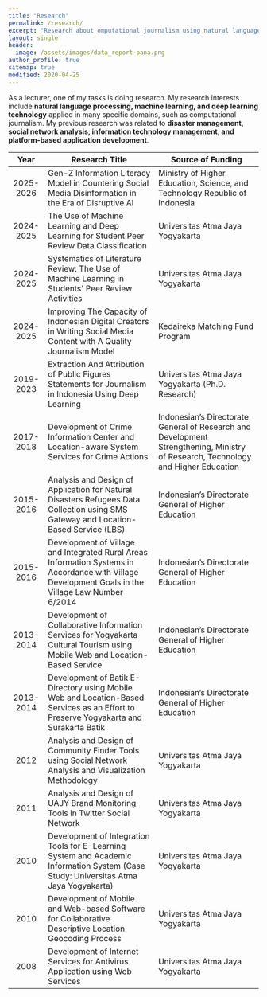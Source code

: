 ```yaml
---
title: "Research"
permalink: /research/
excerpt: "Research about omputational journalism using natural language processing, machine learning, or deep learning technology, disaster management, social network analysis, information technology management, and platform-based application development"
layout: single
header: 
  image: /assets/images/data_report-pana.png
author_profile: true
sitemap: true
modified: 2020-04-25
---
```


As a lecturer, one of my tasks is doing research. My research interests include **natural language processing, machine learning, and deep learning technology** applied in many specific domains, such as computational journalism. My previous research was related to **disaster management, social network analysis, information technology management, and platform-based application development**.

|  Year       | Research Title | Source of Funding |
| :---------: | -------------- | ----------------- |
| 2025-2026   | Gen-Z Information Literacy Model in Countering Social Media Disinformation in the Era of Disruptive AI | Ministry of Higher Education, Science, and Technology Republic of Indonesia |
| 2024-2025   | The Use of Machine Learning and Deep Learning for Student Peer Review Data Classification | Universitas Atma Jaya Yogyakarta |
| 2024-2025	  | Systematics of Literature Review: The Use of Machine Learning in Students' Peer Review Activities | Universitas Atma Jaya Yogyakarta |
| 2024-2025	  | Improving The Capacity of Indonesian Digital Creators in Writing Social Media Content with A Quality Journalism Model | Kedaireka Matching Fund Program  |
| 2019-2023   | Extraction And Attribution of Public Figures Statements for Journalism in Indonesia Using Deep Learning | Universitas Atma Jaya Yogyakarta (Ph.D. Research) |
| 2017-2018   | Development of Crime Information Center and Location-aware System Services for Crime Actions | Indonesian’s Directorate General of Research and Development Strengthening, Ministry of Research, Technology and Higher Education |
| 2015-2016   | Analysis and Design of Application for Natural Disasters Refugees Data Collection using SMS Gateway and Location-Based Service (LBS) | Indonesian’s Directorate General of Higher Education |
| 2015-2016   | Development of Village and Integrated Rural Areas Information Systems in Accordance with Village Development Goals in the Village Law Number 6/2014 | Indonesian’s Directorate General of Higher Education |
| 2013-2014   | Development of Collaborative Information Services for Yogyakarta Cultural Tourism using Mobile Web and Location-Based Service  | Indonesian’s Directorate General of Higher Education |
| 2013-2014   | Development of Batik E-Directory using Mobile Web and Location-Based Services as an Effort to Preserve Yogyakarta and Surakarta Batik  | Indonesian’s Directorate General of Higher Education |
| 2012          | Analysis and Design of Community Finder Tools using Social Network Analysis and Visualization Methodology  | Universitas Atma Jaya Yogyakarta |
| 2011          | Analysis and Design of UAJY Brand Monitoring Tools in Twitter Social Network  | Universitas Atma Jaya Yogyakarta |
| 2010          | Development of Integration Tools for E-Learning System and Academic Information System (Case Study: Universitas Atma Jaya Yogyakarta)  | Universitas Atma Jaya Yogyakarta |
| 2010          | Development of Mobile and Web-based Software for Collaborative Descriptive Location Geocoding Process   | Universitas Atma Jaya Yogyakarta |
| 2008          | Development of Internet Services for Antivirus Application using Web Services   | Universitas Atma Jaya Yogyakarta |
